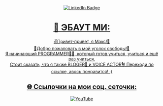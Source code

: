 <div align="center">

<div id="badges">
  <a href="your-linkedin-URL">
    <img src="https://media1.tenor.com/m/lER2_kKTywYAAAAC/monkey-adult-swim.gif" alt="LinkedIn Badge"/>

# 💫 ЭБАУТ МИ:
✌️Привет-привет, я Макс!👋 <br> 🤟Добро пожаловать в мой уголок свободы!🤘 <br>Я начинающий PROGRAMMER👨‍💻,
который готов учиться, учиться и ещё раз учиться.<br> Стоит сказать, что я также BLOGER📱 и VOICE ACTOR🎙! Переходи по ссылке, авось понравится! :)<br>


## 🌐 Ссылочки на мои соц. сеточки:
[![YouTube](https://img.shields.io/badge/YouTube-%23FF0000.svg?logo=YouTube&logoColor=white)](https://youtube.com/c/MrMaxGaming) 
